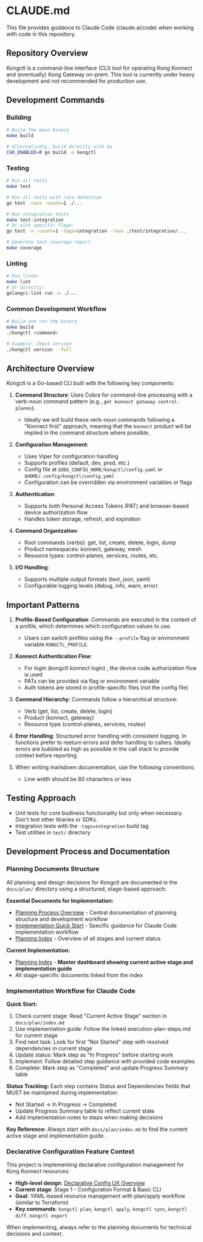 # CLAUDE.md

This file provides guidance to Claude Code (claude.ai/code) when working with code in this repository.

## Repository Overview

Kongctl is a command-line interface (CLI) tool for operating Kong Konnect and (eventually) Kong Gateway on-prem. 
This tool is currently under heavy development and not recommended for production use.

## Development Commands

### Building

```sh
# Build the main binary
make build

# Alternatively, build directly with Go
CGO_ENABLED=0 go build -o kongctl
```

### Testing

```sh
# Run all tests
make test

# Run all tests with race detection
go test -race -count=1 ./...

# Run integration tests
make test-integration
# Or with specific flags:
go test -v -count=1 -tags=integration -race ./test/integration/...

# Generate test coverage report
make coverage
```

### Linting

```sh
# Run linter
make lint
# Or directly:
golangci-lint run -v ./...
```

### Common Development Workflow

```sh
# Build and run the binary
make build
./kongctl <command>

# Example: Check version
./kongctl version --full
```

## Architecture Overview

Kongctl is a Go-based CLI built with the following key components:

1. **Command Structure**: Uses Cobra for command-line processing with a verb-noun command pattern (e.g., `get konnect gateway control-planes`).
    - Ideally we will build these verb-noun commands following a "Konnect first" approach, meaning that the `konnect` product will be implied in the command structure where possible.

2. **Configuration Management**:
   - Uses Viper for configuration handling
   - Supports profiles (default, dev, prod, etc.)
   - Config file at `$XDG_CONFIG_HOME/kongctl/config.yaml` or `$HOME/.config/kongctl/config.yaml`
   - Configuration can be overridden via environment variables or flags

3. **Authentication**:
   - Supports both Personal Access Tokens (PAT) and browser-based device authorization flow
   - Handles token storage, refresh, and expiration

4. **Command Organization**:
   - Root commands (verbs): get, list, create, delete, login, dump
   - Product namespaces: konnect, gateway, mesh
   - Resource types: control-planes, services, routes, etc.

5. **I/O Handling**:
   - Supports multiple output formats (text, json, yaml)
   - Configurable logging levels (debug, info, warn, error)

## Important Patterns

1. **Profile-Based Configuration**: Commands are executed in the context of a profile, which determines which configuration values to use.
   - Users can switch profiles using the `--profile` flag or environment variable `KONGCTL_PROFILE`.

2. **Konnect Authentication Flow**:
   - For login (kongctl konnect login) , the device code authorization flow is used
   - PATs can be provided via flag or environment variable
   - Auth tokens are stored in profile-specific files (not the config file)

3. **Command Hierarchy**: Commands follow a hierarchical structure:
   - Verb (get, list, create, delete, login)
   - Product (konnect, gateway)
   - Resource type (control-planes, services, routes)

4. **Error Handling**: Structured error handling with consistent logging. In functions prefer to reeturn errors and defer 
     handling to callers. Ideally errors are bubbled as high as possible in the call stack to provide context before reporting.

5. When writing markdown documentation, use the following conventions:
    - Line width should be 80 characters or less 

## Testing Approach

- Unit tests for core budiness functionality but only when necessary. Don't test other libaries or SDKs. 
- Integration tests with the `-tags=integration` build tag
- Test utilities in `test/` directory

## Development Process and Documentation 

### Planning Documents Structure

All planning and design decisions for Kongctl are documented in the `docs/plan/` directory using a structured, stage-based approach:

**Essential Documents for Implementation:**
- [Planning Process Overview](docs/plan/process.md) - Central documentation of planning structure and development workflow
- [Implementation Quick Start](docs/plan/claude-code-guide.md) - Specific guidance for Claude Code implementation workflow
- [Planning Index](docs/plan/index.md) - Overview of all stages and current status

**Current Implementation:**
- [Planning Index](docs/plan/index.md) - **Master dashboard showing current active stage and implementation guide**
- All stage-specific documents linked from the index

### Implementation Workflow for Claude Code

**Quick Start:**
1. Check current stage: Read "Current Active Stage" section in `docs/plan/index.md`
2. Use implementation guide: Follow the linked execution-plan-steps.md for current stage
3. Find next task: Look for first "Not Started" step with resolved dependencies in current stage
4. Update status: Mark step as "In Progress" before starting work
5. Implement: Follow detailed step guidance with provided code examples
6. Complete: Mark step as "Completed" and update Progress Summary table

**Status Tracking:** Each step contains Status and Dependencies fields that MUST be maintained during implementation:
- Not Started → In Progress → Completed
- Update Progress Summary table to reflect current state
- Add implementation notes to steps when making decisions

**Key Reference:** Always start with `docs/plan/index.md` to find the current active stage and implementation guide.

### Declarative Configuration Feature Context

This project is implementing declarative configuration management for Kong Konnect resources:
- **High-level design**: [Declarative Config UX Overview](docs/declarative-config-ux.md)
- **Current stage**: Stage 1 - Configuration Format & Basic CLI
- **Goal**: YAML-based resource management with plan/apply workflow (similar to Terraform)
- **Key commands**: `kongctl plan`, `kongctl apply`, `kongctl sync`, `kongctl diff`, `kongctl export`

When implementing, always refer to the planning documents for technical decisions and context.
